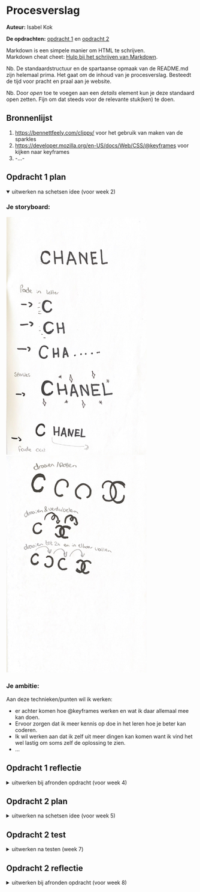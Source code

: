 # Procesverslag
**Auteur:** Isabel Kok

**De opdrachten:** [opdracht 1](opdracht1/index.html) en [opdracht 2](opdracht2/index.html)


Markdown is een simpele manier om HTML te schrijven.  
Markdown cheat cheet: [Hulp bij het schrijven van Markdown](https://github.com/adam-p/markdown-here/wiki/Markdown-Cheatsheet).

Nb. De standaardstructuur en de spartaanse opmaak van de README.md zijn helemaal prima. Het gaat om de inhoud van je procesverslag. Besteedt de tijd voor pracht en praal aan je website.

Nb. Door *open* toe te voegen aan een *details* element kun je deze standaard open zetten. Fijn om dat steeds voor de relevante stuk(ken) te doen.



## Bronnenlijst
  1. https://bennettfeely.com/clippy/ voor het gebruik van maken van de sparkles
  2. https://developer.mozilla.org/en-US/docs/Web/CSS/@keyframes voor kijken naar keyframes
  3. -...-



## Opdracht 1 plan

<details open>
  <summary>uitwerken na schetsen idee (voor week 2)</summary>


  ### Je storyboard:
  <img src="readme-images/chanelschets.jpeg" width="375px" alt="storyboard voor opdracht 1">

   <img src="readme-images/chanelschets1.jpeg" width="375px" alt="storyboard voor opdracht 1">


  ### Je ambitie: 
  Aan deze technieken/punten wil ik werken:
  - er achter komen hoe @keyframes werken en wat ik daar allemaal mee kan doen.
  - Ervoor zorgen dat ik meer kennis op doe in het leren hoe je beter kan coderen.
  - Ik wil werken aan dat ik zelf uit meer dingen kan komen want ik vind het wel lastig om soms zelf de oplossing te zien.
  - ...
 
</details>



## Opdracht 1 reflectie

<details>
  <summary>uitwerken bij afronden opdracht (voor week 4)</summary>


  ### Je uitkomst - karakteristiek screenshot(s):
  <img src="readme-images/dummy-plaatje.svg" width="375px" alt="uitomst opdracht 1">


  ### Dit ging goed/Heb ik geleerd: 
  Korte omschrijving met plaatje(s)
  - ik ben lekker gaan kijken hoe ik met verschillende keyframes wat kan laten bewegen.
  - het font was eerst lasig maar dat foutje zat in een klein hoekje dus opzicht ging dat ook goed. 

  <img src="readme-images/dummy-plaatje.svg" width="375px" alt="top">


  ### Dit was lastig/Is niet gelukt:
  Korte omschrijving met plaatje(s)
  - het is nog niet gelukt om me c van chanel te laten draaien tot in het logo te laten komen.
  - ik weet ook niet hoe ik er voor kan zorgen dat de animatie niet weer terug komt zegmaar dat de sterretjes er in het begin niet blijven staan.
  - ik moet ook nog kijken hoe mijn sterretjes in het midden blijven 
  - 

  <img src="readme-images/dummy-plaatje.svg" width="375px" alt="bummer">
</details>



## Opdracht 2 plan

<details>
  <summary>uitwerken na schetsen idee (voor week 5)</summary>


  ### Je ontwerp:
  <img src="readme-images/schets2.jpeg" width="375px" alt="ontwerp opdracht 2">


  ### Je ambitie: 
  Aan deze technieken/punten wil ik werken:
  - hoe een sorteringssysteem werkt 
  - hoe ik met meerdere manieren kan bewegen
  - swiper/ carousel maken
  - ...
</details>



## Opdracht 2 test

<details>
  <summary>uitwerken na testen (week 7)</summary>

  Neem minimaal 5 bevindingen op:



  ### Bevindingen:
  Omschrijving van wat er nog niet orde was (tekst en afbeeding(en)).
- het swipe systeem
- hoe je met meerdere manieren kon besturen
- kleine animatie er in toevoegen

  #### oplossing:
  Beschrijving hoe je het hebt hebt opgelost of als het niet gelukt is hoe je het zou oplossen (tekst en afbeeding(en)).
  Ik heb wel alle onderdelen maar niet allemaal bij elkaar dat lukt niet. Daarom zou ik willen dat alles bij elkaar kan zonder dat dit complecaties met zich mee brengt. 



  ### Bevinding 2:
  Omschrijving van wat er nog niet orde was (tekst en afbeeding(en)).

  #### oplossing:
  Beschrijving hoe je het hebt hebt opgelost of als het niet gelukt is hoe je het zou oplossen (tekst en afbeeding(en)).

</details>



## Opdracht 2 reflectie

<details>
  <summary>uitwerken bij afronden opdracht (voor week 8)</summary>

  ### Je uitkomst - karakteristiek screenshot(s):
  <img src="readme-images/photoalbum.png" width="375px" alt="uitkomst opdracht 2">
 <img src="readme-images/anderepoging.png" width="375px" alt="uitkomst opdracht 2">
 <img src="readme-images/waaromdoethijhethierwel.png" width="375px" alt="uitkomst opdracht 2">
  ### Dit ging goed/Heb ik geleerd: 
  Korte omschrijving met plaatje(s)

  <img src="readme-images/dummy-plaatje.svg" width="375px" alt="top">


  ### Dit was lastig/Is niet gelukt:
  Korte omschrijving met plaatje(s)
- alle dingen bij elkaar toevoegen is niet gelukt
  <img src="readme-images/dummy-plaatje.svg" width="375px" alt="bummer">
</details>